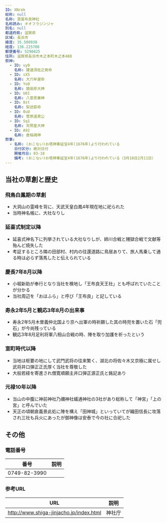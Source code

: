 ```yaml
---
ID: XNrek
総称: null
名称: 意冨布良神社
名称読み: オオフラジンジャ
別名: null
都道府県: 滋賀県
区域: 長浜市
緯度: 35.508938
経度: 136.225708
郵便番号: 5290425
住所: 滋賀県長浜市木之本町木之本488
祭神:
  - ID: uyO
    名称: 建速須佐之男命
  - ID: sX5
    名称: 大穴牟遅命
  - ID: YoO
    名称: 猿田彦大神
  - ID: U0I
    名称: 八意思兼神
  - ID: 8st
    名称: 梨迹臣命
  - ID: 0uU
    名称: 菅原道真公
  - ID: Sq1
    名称: 天照皇大神
  - ID: A92
    名称: 倉稲魂神
祭事:
  - 名称: (おこない)お塔神事延宝4年(1676年)より行われている
    日付区分: 絶対日付
    開催月日: 03-18
    備考: (おこない)お塔神事延宝4年(1676年)より行われている（3月18日2月11日）
---
```


## 当社の草創と歴史

### 飛鳥白鳳期の草創

- 大洞山の霊峰を背に、天武天皇白鳳4年現在地に祀られた
- 当時神名帳に、大社なりし

### 延喜式制定以降

- 延喜式神名下に列挙されている大社なりしが、姉川合戦と賤獄合戦で文献等殆んど焼失した
- 考証するところ隣の田部村、村内の往還道路に鳥居ありて、旅人馬乗して通る時は必らず落馬したと伝えられている

### 慶長7年8月以降

- 小堀新助が奉行となり当社を検地し「王布良天王社」とも呼ばれていたことが分かる
- 当社周辺を「おほふら」と呼び「王布良」と記している

### 寿永2年5月と観応3年8月の出来事

- 寿永2年5月木曽義仲北国より京へ出軍の時祈願した其の時兜を置いた石「兜石」が今尚残っている
- 観応3年8月足利将軍八相山合戦の時、陣を取り加護を祈ったという

### 室町時代以降

- 当地は枢要の地にして武門武将の往来繁く、湖北の将佐々木又京極に属せし武将井口弾正正氏厚く当社を尊敬した
- 大般若経を寄進され僧寛順願主井口弾正源正氏と銘記あり

### 元禄10年以降

- 当山の中腹に神前神社乃禰神社蟻通神社の3社があり総称して「神宮」「上の宮」と呼んでいた
- 天正の頃朝倉義景此処に陣を構え「田神城」といっていてが織田信長に攻落され三社も兵火にあったが御神像は安泰で今の社に合祀した

## その他

### 電話番号

| 番号         | 説明 |
| ------------ | ---- |
| 0749-82-3990 |      |

### 参考URL

| URL                                     | 説明   |
| --------------------------------------- | ------ |
| http://www.shiga-jinjacho.jp/index.html | 神社庁 |
